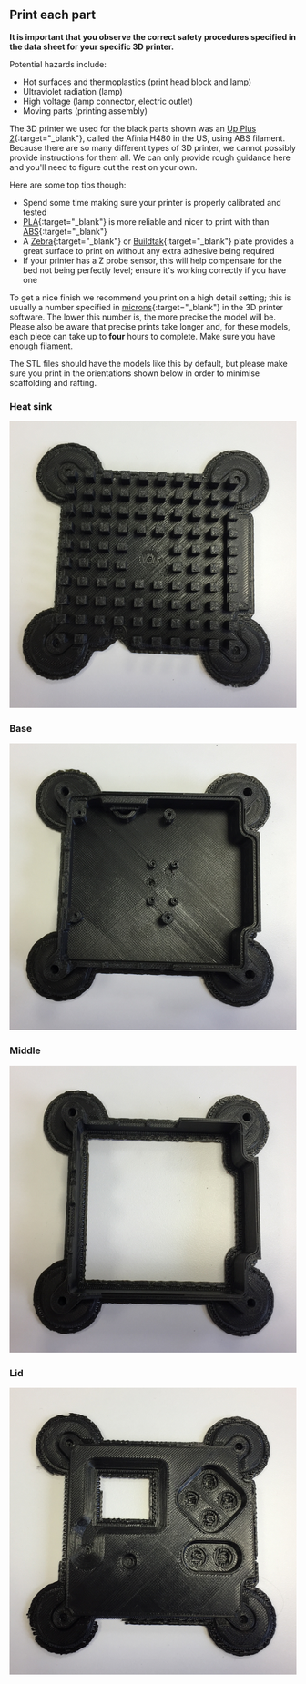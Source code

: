 ## Print each part

**It is important that you observe the correct safety procedures specified in the data sheet for your specific 3D printer.**

Potential hazards include:

- Hot surfaces and thermoplastics (print head block and lamp)
- Ultraviolet radiation (lamp)
- High voltage (lamp connector, electric outlet)
- Moving parts (printing assembly)

The 3D printer we used for the black parts shown was an [Up Plus 2](https://www.3dhubs.com/3d-printers/up-plus-2){:target="_blank"}, called the Afinia H480 in the US, using ABS filament. Because there are so many different types of 3D printer, we cannot possibly provide instructions for them all. We can only provide rough guidance here and you'll need to figure out the rest on your own.

Here are some top tips though:

- Spend some time making sure your printer is properly calibrated and tested
- [PLA](https://en.wikipedia.org/wiki/Polylactic_acid){:target="_blank"} is more reliable and nicer to print with than [ABS](https://en.wikipedia.org/wiki/Acrylonitrile_butadiene_styrene){:target="_blank"}
- A [Zebra](http://www.printinz.com/zebra-plates/){:target="_blank"} or [Buildtak](http://www.buildtak.eu/){:target="_blank"} plate provides a great surface to print on without any extra adhesive being required
- If your printer has a Z probe sensor, this will help compensate for the bed not being perfectly level; ensure it's working correctly if you have one

To get a nice finish we recommend you print on a high detail setting; this is usually a number specified in [microns](https://en.wikipedia.org/wiki/Micrometre){:target="_blank"} in the 3D printer software. The lower this number is, the more precise the model will be. Please also be aware that precise prints take longer and, for these models, each piece can take up to **four** hours to complete. Make sure you have enough filament.

The STL files should have the models like this by default, but please make sure you print in the orientations shown below in order to minimise scaffolding and rafting.

### Heat sink

![Anti warp heat sink raw print](images/heatsink-antiwarp.png)

### Base

![Anti warp base raw print](images/base-antiwarp.png)

### Middle

![Anti warp middle raw print](images/middle-antiwarp.png)

### Lid

![Anti warp lid raw print](images/lid-antiwarp.png)

